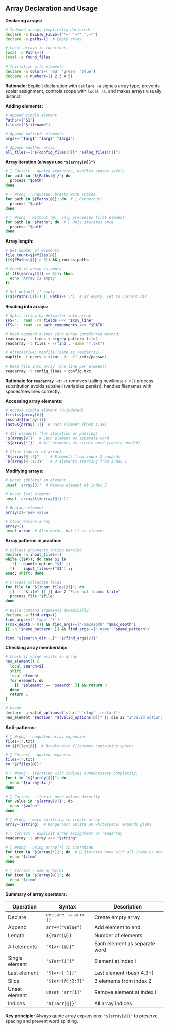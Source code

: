 ## Array Declaration and Usage

**Declaring arrays:**

```bash
# Indexed arrays (explicitly declared)
declare -a DELETE_FILES=('*~' '~*' '.~*')
declare -a paths=()  # Empty array

# Local arrays in functions
local -a Paths=()
local -a found_files

# Initialize with elements
declare -a colors=('red' 'green' 'blue')
declare -a numbers=(1 2 3 4 5)
```

**Rationale:** Explicit declaration with `declare -a` signals array type, prevents scalar assignment, controls scope with `local -a`, and makes arrays visually distinct.

**Adding elements:**

```bash
# Append single element
Paths+=("$1")
files+=("$filename")

# Append multiple elements
args+=("$arg1" "$arg2" "$arg3")

# Append another array
all_files+=("${config_files[@]}" "${log_files[@]}")
```

**Array iteration (always use `"${array[@]}"`)**

```bash
#  Correct - quoted expansion, handles spaces safely
for path in "${Paths[@]}"; do
  process "$path"
done

#  Wrong - unquoted, breaks with spaces
for path in ${Paths[@]}; do  #  Dangerous!
  process "$path"
done

#  Wrong - without [@], only processes first element
for path in "$Paths"; do  #  Only iterates once
  process "$path"
done
```

**Array length:**

```bash
# Get number of elements
file_count=${#files[@]}
((${#Paths[@]} > 0)) && process_paths

# Check if array is empty
if ((${#array[@]} == 0)); then
  echo 'Array is empty'
fi

# Set default if empty
((${#Paths[@]})) || Paths=('.')  # If empty, set to current dir
```

**Reading into arrays:**

```bash
# Split string by delimiter into array
IFS=',' read -ra fields <<< "$csv_line"
IFS=':' read -ra path_components <<< "$PATH"

# Read command output into array (preferred method)
readarray -t lines < <(grep pattern file)
readarray -t files < <(find . -name "*.txt")

# Alternative: mapfile (same as readarray)
mapfile -t users < <(cut -d: -f1 /etc/passwd)

# Read file into array (one line per element)
readarray -t config_lines < config.txt
```

**Rationale for `readarray -t`:** `-t` removes trailing newlines; `< <()` process substitution avoids subshell (variables persist); handles filenames with spaces/newlines correctly.

**Accessing array elements:**

```bash
# Access single element (0-indexed)
first=${array[0]}
second=${array[1]}
last=${array[-1]}  # Last element (bash 4.3+)

# All elements (for iteration or passing)
"${array[@]}"  # Each element as separate word
"${array[*]}"  # All elements as single word (rarely needed)

# Slice (subset of array)
"${array[@]:2}"     # Elements from index 2 onwards
"${array[@]:1:3}"   # 3 elements starting from index 1
```

**Modifying arrays:**

```bash
# Unset (delete) an element
unset 'array[3]'  # Remove element at index 3

# Unset last element
unset 'array[${#array[@]}-1]'

# Replace element
array[2]='new value'

# Clear entire array
array=()
unset array  # Also works, but () is clearer
```

**Array patterns in practice:**

```bash
# Collect arguments during parsing
declare -a input_files=()
while (($#)); do case $1 in
  -*)   handle_option "$1" ;;
  *)    input_files+=("$1") ;;
esac; shift; done

# Process collected files
for file in "${input_files[@]}"; do
  [[ -f "$file" ]] || die 2 "File not found: $file"
  process_file "$file"
done

# Build command arguments dynamically
declare -a find_args=()
find_args+=('-type' 'f')
((max_depth > 0)) && find_args+=('-maxdepth' "$max_depth")
[[ -n "$name_pattern" ]] && find_args+=('-name' "$name_pattern")

find "${search_dir:-.}" "${find_args[@]}"
```

**Checking array membership:**

```bash
# Check if value exists in array
has_element() {
  local search=$1
  shift
  local element
  for element; do
    [[ "$element" == "$search" ]] && return 0
  done
  return 1
}

# Usage
declare -a valid_options=('start' 'stop' 'restart')
has_element "$action" "${valid_options[@]}" || die 22 "Invalid action: $action"
```

**Anti-patterns:**

```bash
#  Wrong - unquoted array expansion
files=(*.txt)
rm ${files[@]}  # Breaks with filenames containing spaces

#  Correct - quoted expansion
files=(*.txt)
rm "${files[@]}"

#  Wrong - iterating with indices (unnecessary complexity)
for i in "${!array[@]}"; do
  echo "${array[$i]}"
done

#  Correct - iterate over values directly
for value in "${array[@]}"; do
  echo "$value"
done

#  Wrong - word splitting to create array
array=($string)  # Dangerous! Splits on whitespace, expands globs

#  Correct - explicit array assignment or readarray
readarray -t array <<< "$string"

#  Wrong - using array[*] in iteration
for item in "${array[*]}"; do  #  Iterates once with all items as one string
  echo "$item"
done

#  Correct - use array[@]
for item in "${array[@]}"; do
  echo "$item"
done
```

**Summary of array operators:**

| Operation | Syntax | Description |
|-----------|--------|-------------|
| Declare | `declare -a arr=()` | Create empty array |
| Append | `arr+=("value")` | Add element to end |
| Length | `${#arr[@]}` | Number of elements |
| All elements | `"${arr[@]}"` | Each element as separate word |
| Single element | `"${arr[i]}"` | Element at index i |
| Last element | `"${arr[-1]}"` | Last element (bash 4.3+) |
| Slice | `"${arr[@]:2:3}"` | 3 elements from index 2 |
| Unset element | `unset 'arr[i]'` | Remove element at index i |
| Indices | `"${!arr[@]}"` | All array indices |

**Key principle:** Always quote array expansions: `"${array[@]}"` to preserve spacing and prevent word splitting.
